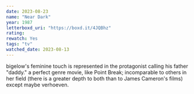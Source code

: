 ```yaml
---
date: 2023-08-23
name: "Near Dark"
year: 1987
letterboxd_uri: "https://boxd.it/4JQBhz"
rating: 
rewatch: Yes
tags: "tv"
watched_date: 2023-08-13
---
```


bigelow's feminine touch is represented in the protagonist calling his father "daddy." a perfect genre movie, like Point Break; incomparable to others in her field (there is a greater depth to both than to James Cameron's films) except maybe verhoeven. 
